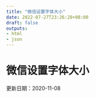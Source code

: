 ```yaml
---
title: "微信设置字体大小"
date: 2022-07-27T23:26:28+08:00
draft: false
outputs:
- html
- json
---
```


# 微信设置字体大小

更新日期：2020-11-08

